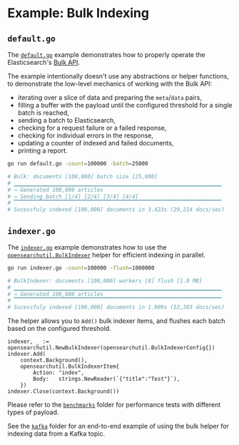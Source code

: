 # Example: Bulk Indexing

## `default.go`

The [`default.go`](default.go) example demonstrates how to properly operate the Elasticsearch's
[Bulk API]([https://www.elastic.co/guide/en/elasticsearch/reference/current/docs-bulk.html]).

The example intentionally doesn't use any abstractions or helper functions, to
demonstrate the low-level mechanics of working with the Bulk API:

* iterating over a slice of data and preparing the `meta`/`data` pairs,
* filling a buffer with the payload until the configured threshold for a single batch is reached,
* sending a batch to Elasticsearch,
* checking for a request failure or a failed response,
* checking for individual errors in the response,
* updating a counter of indexed and failed documents,
* printing a report.

```bash
go run default.go -count=100000 -batch=25000

# Bulk: documents [100,000] batch size [25,000]
# ▁▁▁▁▁▁▁▁▁▁▁▁▁▁▁▁▁▁▁▁▁▁▁▁▁▁▁▁▁▁▁▁▁▁▁▁▁▁▁▁▁▁▁▁▁▁▁▁▁▁▁▁▁▁▁▁▁▁▁▁▁▁▁▁▁
# → Generated 100,000 articles
# → Sending batch [1/4] [2/4] [3/4] [4/4]
# ▔▔▔▔▔▔▔▔▔▔▔▔▔▔▔▔▔▔▔▔▔▔▔▔▔▔▔▔▔▔▔▔▔▔▔▔▔▔▔▔▔▔▔▔▔▔▔▔▔▔▔▔▔▔▔▔▔▔▔▔▔▔▔▔▔
# Sucessfuly indexed [100,000] documents in 3.423s (29,214 docs/sec)
```

## `indexer.go`

The [`indexer.go`](indexer.go) example demonstrates how to use the [`opensearchutil.BulkIndexer`](../opensearchutil/bulk_indexer.go) helper for efficient indexing in parallel.

```bash
go run indexer.go -count=100000 -flush=1000000

# BulkIndexer: documents [100,000] workers [8] flush [1.0 MB]
# ▁▁▁▁▁▁▁▁▁▁▁▁▁▁▁▁▁▁▁▁▁▁▁▁▁▁▁▁▁▁▁▁▁▁▁▁▁▁▁▁▁▁▁▁▁▁▁▁▁▁▁▁▁▁▁▁▁▁▁▁▁▁▁▁▁
# → Generated 100,000 articles
# ▔▔▔▔▔▔▔▔▔▔▔▔▔▔▔▔▔▔▔▔▔▔▔▔▔▔▔▔▔▔▔▔▔▔▔▔▔▔▔▔▔▔▔▔▔▔▔▔▔▔▔▔▔▔▔▔▔▔▔▔▔▔▔▔▔
# Sucessfuly indexed [100,000] documents in 1.909s (52,383 docs/sec)
```

The helper allows you to `Add()` bulk indexer items, and flushes each batch based on the configured threshold.

```golang
indexer, _ := opensearchutil.NewBulkIndexer(opensearchutil.BulkIndexerConfig{})
indexer.Add(
	context.Background(),
	opensearchutil.BulkIndexerItem{
		Action: "index",
		Body:   strings.NewReader(`{"title":"Test"}`),
	})
indexer.Close(context.Background())
```

Please refer to the [`benchmarks`](benchmarks) folder for performance tests with different types of payload.

See the [`kafka`](kafka) folder for an end-to-end example of using the bulk helper for indexing data from a Kafka topic.
